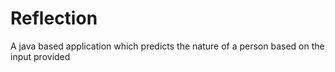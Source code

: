 # Reflection
A java based application which predicts the nature of a person based on the input provided
